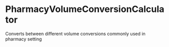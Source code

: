 # PharmacyVolumeConversionCalculator
Converts between different volume conversions commonly used in pharmacy setting
